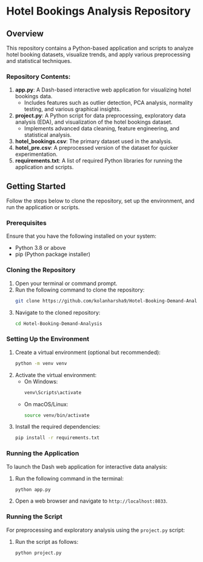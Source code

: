 # Hotel Bookings Analysis Repository

## Overview
This repository contains a Python-based application and scripts to analyze hotel booking datasets, visualize trends, and apply various preprocessing and statistical techniques.

### Repository Contents:
1. **app.py**: A Dash-based interactive web application for visualizing hotel bookings data.
   - Includes features such as outlier detection, PCA analysis, normality testing, and various graphical insights.
2. **project.py**: A Python script for data preprocessing, exploratory data analysis (EDA), and visualization of the hotel bookings dataset.
   - Implements advanced data cleaning, feature engineering, and statistical analysis.
3. **hotel_bookings.csv**: The primary dataset used in the analysis.
4. **hotel_pre.csv**: A preprocessed version of the dataset for quicker experimentation.
5. **requirements.txt**: A list of required Python libraries for running the application and scripts.

## Getting Started
Follow the steps below to clone the repository, set up the environment, and run the application or scripts.

### Prerequisites
Ensure that you have the following installed on your system:
- Python 3.8 or above
- pip (Python package installer)

### Cloning the Repository
1. Open your terminal or command prompt.
2. Run the following command to clone the repository:
   ```bash
   git clone https://github.com/kolanharsha9/Hotel-Booking-Demand-Analysis
   ```
3. Navigate to the cloned repository:
   ```bash
   cd Hotel-Booking-Demand-Analysis
   ```

### Setting Up the Environment
1. Create a virtual environment (optional but recommended):
   ```bash
   python -m venv venv
   ```
2. Activate the virtual environment:
   - On Windows:
     ```bash
     venv\Scripts\activate
     ```
   - On macOS/Linux:
     ```bash
     source venv/bin/activate
     ```
3. Install the required dependencies:
   ```bash
   pip install -r requirements.txt
   ```

### Running the Application
To launch the Dash web application for interactive data analysis:
1. Run the following command in the terminal:
   ```bash
   python app.py
   ```
2. Open a web browser and navigate to `http://localhost:8033`.

### Running the Script
For preprocessing and exploratory analysis using the `project.py` script:
1. Run the script as follows:
   ```bash
   python project.py
   ```

